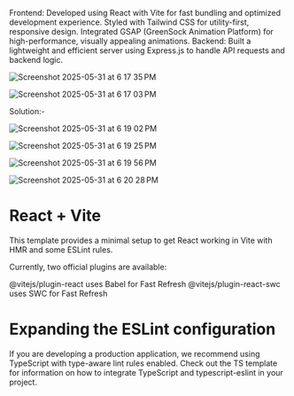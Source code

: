Frontend: Developed using React with Vite for fast bundling and optimized development experience. Styled with Tailwind CSS for utility-first, responsive design. Integrated GSAP (GreenSock Animation Platform) for high-performance, visually appealing animations.
Backend: Built a lightweight and efficient server using Express.js to handle API requests and backend logic.

![Screenshot 2025-05-31 at 6 17 35 PM](https://github.com/user-attachments/assets/c9a8b70c-8518-4c4b-8d51-0f224c884052)

![Screenshot 2025-05-31 at 6 17 03 PM](https://github.com/user-attachments/assets/75be8dc8-92d5-47ff-a454-0f67fe6a6804)

Solution:-

![Screenshot 2025-05-31 at 6 19 02 PM](https://github.com/user-attachments/assets/d140bfd2-7659-4617-ad50-e634787c585e)

![Screenshot 2025-05-31 at 6 19 25 PM](https://github.com/user-attachments/assets/cfd65713-195e-4470-b399-01f2e7d8cd9e)

![Screenshot 2025-05-31 at 6 19 56 PM](https://github.com/user-attachments/assets/55bcd877-7dde-4f33-b0b4-e88e0cb54923)

![Screenshot 2025-05-31 at 6 20 28 PM](https://github.com/user-attachments/assets/867d3119-0b9d-4a51-adcf-8acd520af154)


# React + Vite


This template provides a minimal setup to get React working in Vite with HMR and some ESLint rules.

Currently, two official plugins are available:

@vitejs/plugin-react uses Babel for Fast Refresh
@vitejs/plugin-react-swc uses SWC for Fast Refresh	

	
# Expanding the ESLint configuration



If you are developing a production application, we recommend using TypeScript with type-aware lint rules enabled. Check out the TS template for information on how to integrate TypeScript and typescript-eslint in your project.




